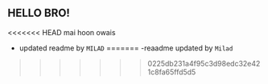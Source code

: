## HELLO BRO!

<<<<<<< HEAD
mai hoon owais

- updated readme by `MILAD`
=======
-reaadme updated by `Milad`
>>>>>>> 0225db231a4f95c3d98edc32e421c8fa65ffd5d5
